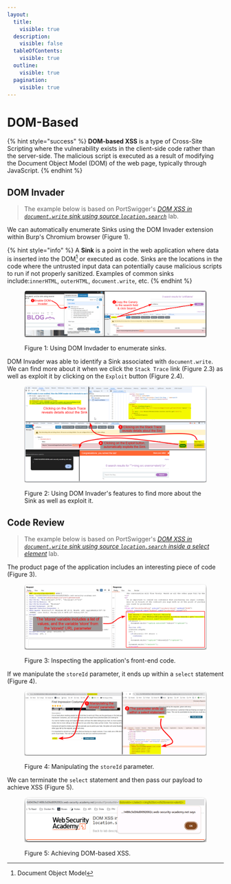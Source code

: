 ```yaml
---
layout:
  title:
    visible: true
  description:
    visible: false
  tableOfContents:
    visible: true
  outline:
    visible: true
  pagination:
    visible: true
---
```


# DOM-Based

{% hint style="success" %}
**DOM-based XSS** is a type of Cross-Site Scripting where the vulnerability exists in the client-side code rather than the server-side. The malicious script is executed as a result of modifying the Document Object Model (DOM) of the web page, typically through JavaScript.
{% endhint %}

## DOM Invader

> The example below is based on PortSwigger's [_DOM XSS in `document.write` sink using source `location.search`_](https://portswigger.net/web-security/cross-site-scripting/dom-based/lab-document-write-sink) lab.

We can automatically enumerate Sinks using the DOM Invader extension within Burp's Chromium browser (Figure 1).

{% hint style="info" %}
A **Sink** is a point in the web application where data is inserted into the DOM[^1] or executed as code. Sinks are the locations in the code where the untrusted input data can potentially cause malicious scripts to run if not properly sanitized. Examples of common sinks include:`innerHTML`, `outerHTML`, `document.write`, etc.
{% endhint %}

<figure><img src="../../../../.gitbook/assets/web_xss_dom_based_1.png" alt=""><figcaption><p>Figure 1: Using DOM Invdader to enumerate sinks.</p></figcaption></figure>

DOM Invader was able to identify a Sink associated with `document.write`. We can find more about it when we click the `Stack Trace` link (Figure 2.3) as well as exploit it by clicking on the `Exploit` button (Figure 2.4).

<figure><img src="../../../../.gitbook/assets/web_xss_dom_based_2.png" alt=""><figcaption><p>Figure 2: Using DOM Invader's features to find more about the Sink as well as exploit it.</p></figcaption></figure>

## Code Review

> The example below is based on PortSwigger's [_DOM XSS in `document.write` sink using source `location.search` inside a select element_](https://portswigger.net/web-security/cross-site-scripting/dom-based/lab-document-write-sink-inside-select-element) lab.

The product page of the application includes an interesting piece of code (Figure 3).

<figure><img src="../../../../.gitbook/assets/web_xss_dom_based_3.png" alt=""><figcaption><p>Figure 3: Inspecting the application's front-end code.</p></figcaption></figure>

If we manipulate the `storeId` parameter, it ends up within a `select` statement (Figure 4).

<figure><img src="../../../../.gitbook/assets/web_xss_dom_based_4.png" alt=""><figcaption><p>Figure 4: Manipulating the <code>storeId</code> parameter.</p></figcaption></figure>

We can terminate the `select` statement and then pass our payload to achieve XSS (Figure 5).

<figure><img src="../../../../.gitbook/assets/web_xss_dom_based_5.png" alt=""><figcaption><p>Figure 5: Achieving DOM-based XSS.</p></figcaption></figure>

[^1]: Document Object Model

